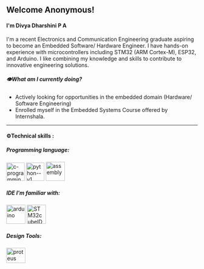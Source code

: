 ## Welcome Anonymous!
#### I'm Divya Dharshini P A 
I'm a recent Electronics and Communication Engineering graduate aspiring to become an Embedded Software/ Hardware Engineer. I have hands-on experience with microcontrollers including STM32 (ARM Cortex-M), ESP32, and Arduino. 
I like combining my knowledge and skills to contribute to innovative engineering solutions.

##### 👁️What am I currently doing?
- Actively looking for opportunities in the embedded domain (Hardware/ Software Engineering)
- Enrolled myself in the Embedded Systems Course offered by Internshala.

---

#### ⚙️Technical skills :
##### Programming language:
<img width="48" height="48" src="https://img.icons8.com/color/48/c-programming.png" alt="c-programming"/> <img width="48" height="48" src="https://img.icons8.com/color/48/python--v1.png" alt="python--v1"/> <img width="50" height="50" src="https://img.icons8.com/color/50/assembly.png" alt="assembly"/> 
##### IDE I'm familiar with:
<img width="50" height="50" src="https://img.icons8.com/color/50/arduino.png" alt="arduino"/> <img Width="50" height= "50" src= "https://www.st.com/content/dam/st-crew/developer-zone/jump-start/logo-stm32cubeide.png" alt="STM32cubeIDE"/>

##### Design Tools:
<img Width="50" height= "40" src= "https://upload.wikimedia.org/wikipedia/en/5/5a/Proteus_Design_Suite_Atom_Logo.png" alt="proteus"/>
